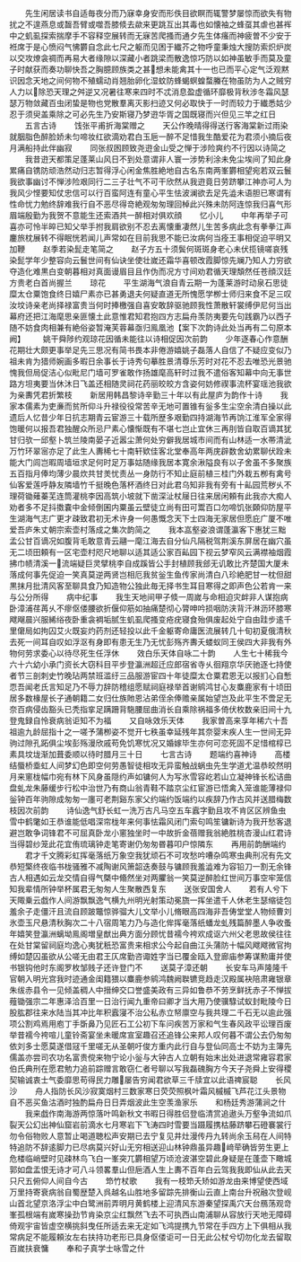<!-- { "loadSidebar": true } -->
　　先生闲居读书自适毎夜分而乃寐幸身安而形佚目欲瞑而辄警梦屡惊而欲失有物扰之不遑燕息或齧吾臂或噬吾膝倐去歘来更跳互出其毒也如懐袖之蜂虿其虐也甚裈中之虮虱探索揣摩手不容释空展转而无寐苦爬搔而通夕先生体瘙而神疲曽不少安于袵席于是心愤闷气怫欝自念此七尺之躯而见困于纎芥之物呼童秉烛大搜防索炽炉炭以交攻燎衾禂而再易大者缘隙以深藏小者跳梁而散逸惊巧防以如神虽敏手而莫及童子时献获而奏功聊快吾之胸臆顾族类之甚想未能禽其十一也已而平心定气泛观黙识因念天地之间何物不殖蠕动肖翘胎卵化湿蚊防蜂蝎螟蝗蝥螣在物虽防为人之贼穷人力以除恐天理之舛逆又况暑往寒来四时不忒消息盈虚循环靡极背秋涉冬霜风瑟瑟万物敛藏百虫闭蛰是物也党散羣离灭影扫迹又何必取快于一时而较力于纎悉姑少忍于须臾盖乘除之可必先生乃安斯寝乃梦逰华胥之国既寝而兴但见三竿之红日
　　五言古诗
　　饯张平甫折海棠赠之
　　天公作晚晴得得送行客海棠新过雨染就胭脂色醉脸娇未匀啼妆红欲滴劝君白玉巵一醉不足惜我生酷爱花为君须小摘后夜月满船持此伴幽寂
　　同张叔囦顾致尧逰金山受之惮于涉险爽约不行因以诗简之
　　我昔逰天都策足蓬莱山风日不到处意谓非人寰一涉势利涂未免尘埃间了知此身累痛自镌防顽浩然动归志暂得浮心闲金焦胜絶地自古名东南两峯欝相望宛若双云鬟我欲事幽讨不惮涉险艰同行二三子壮气不可干欣然从我逰竟日劳跻攀江神亦可人为我风少悭要知仗忠信可以行百蛮阿连有童心平生怯波澜欲去足先澁未语胆已寒谓有性命忧力勉终辞难我行自不恶尽得竒絶观匆匆理回棹此兴殊未防阿连惊我归喜气形眉端殷勤为我贺不意能生还索酒共一醉相对俱欢顔
　　忆小儿
　　中年再举子可喜亦可怜半晬已知父举手拊我肩欲别不忍去离懐重凄然儿生苦多病此念有拳拳江声鏖旅枕展转不得眠恍若闻儿声常如在目前我思不能已汝病何当痊王事相促迫平明又加鞭
　　赵季若染髭走笔简之
　　赵子方五十须鬓何斑斑身老心未伏揽镜嗟哀残染髭学年少整容向云鬟世间有仙诀坐使壮嵗还霜华喜顿改霞脚惊先斓乃知人力穷欲夺造化难黒白变朝暮相对真面谩眉目且作伪而况方寸间劝君循天理頽然任苍顔汉廷方贵老白首尚握兰
　　琼花
　　平生湖海气浪自青云期一为蓬莱游时动泉石思徒糜太仓粟饱食终日嬉尸素亦已甚勇退夫何疑直道无所愧愿学栁士师归来食不足三叹汝坟诗亲老尚择禄富贵当何时捧檄强自喜安敢辞驱驰顾我性萧散轩裳缚伊尼何当出幕府还把江海麾思亲匪懐土此意惟君知君抱四方志扁舟羡防夷要先句践霸乃以西子随不妨食肉相兼有絶俗姿暂淹芙蓉幕亟归鳯凰池【案下次韵诗此处当再有二句原本阙】
　　姚干舜陟约观琼花因循未能往以诗相促因次前韵
　　少年逐春心作意酬花期壮大颇更事举足先三思况有简书畏本非倦游嬉姚子磊落人自信了不疑应变似乃祖未肯为猎师婉画多暇日余事长于诗秀句摹胜景清尊乐芳时对花不忍去唯恐光景驰愧我但局促洁心似毗尼门墙可罗雀敢作扬雄麾高轩时过我不遣俗客知幕中向无事世路方坦夷要当休沐日飞盖还相随灵祠花药丽皎皎方含姿何妨修禊事流杯宴瑶池我欲为亲夀凭君折繁枝
　　新居用韩昌黎诗辛勤三十年以有此屋庐为韵作十诗
　　我家本儒素为吏亷而贫所仰斗升禄役役常苦辛无地可置锥有釡多生尘空余清白操以此遗后人忆昔少年日抗志期青云宦游三十载所歴多艰勤四持湖海节再饷江淮军全家得饱暖何以报吾君独醒众所忌尸素心懐惭既有不堪七岂止宜休三再刖皆自取百谪其犹甘归欤一邱壑卜筑兰陵南晏子近嚣尘萧何处穷僻我居城市间而有山林适一水帯清泚万竹环翠宻亦足了此生人夀稀七十南轩欵佳客北堂奉高年两庑辟数舍幼累聊伏跧未能大门闾岂暇周墙垣求足何时足万事姑随缘我居本寛余湫隘良有以子舍虽不多聚族五百指月俸均薄少晨炊共甘羙忧责丛一身防行不知止庭前植三桂门外栽五栁有禽号仙客爱莲呼静友隣墙竹千挺晚色落杯酒终日对此君乌知非我有旁有十畆园荒秽乆不理荷锄薙蓁芜连筒灌桃李因高筑小坡就下凿深沚杖屦日往来居闲頼有此我亦大痴人劝者多不足抖擞嚢中金倾倒囷内粟虽云壁徒立尚有田可鬻百口勿啼饥张頥仰防屋平生湖海气志广更才疎致君初无术许身一何愚慨念天下士四海无家居但愿庇广厦不唯爱吾庐朱丈朝宗索壶村落成之集次韵简之
　　我本嵓壑姿浪谓蓬瀛客下惠犹三黜孟公甘百谪况如腹背毛敢意青云翮一麾江海去自分仙凡隔税驾荆溪东屏居在幽穴虽无二顷田頼有一区宅壶村咫尺地聊以适其适公家百畆园下视云梦窄风云满襟袖烟霞拂巾帻清溪一流端疑巨灵擘桃李自成蹊皆公手封植顾我郐无讥敢比齐楚国大厦未落成何事先促迫一笑真莫逆两贤岂相厄我贫釡生鱼传家尚清白八珍絶肥甘一枕但甜黒抹月批清风客至聊具食乃知造物公独此毎无择书生耳目寒得之即声色公若肯一来与公分所得
　　病中纪事
　　我生天地间甲子倐一周嵗与命相迫灾衅非人谋抱病卧漳浦荏苒乆不瘳伛偻腰欲折偃仰筋如抽痛楚彻心膂呻吟损咽防浃背汗淋沥环膝寒飕飗晨兴服絺绤夜卧重衾裯垢腻生虮虱爬搔变疮疣寝食殆俱废起处宁自由跬步逺千里僒局如拘囚艾火既妄灼药剂还轻投以此千金躯寄命庸医流展转几十旬初夏俄清秋去死一间耳自叹如浮沤有身即有患无生乃无忧彭殇齐夀夭蝼蚁同王侯四大非我有外物何劳求委心以待尽死生任浮休
　　效白乐天体自咏二十韵
　　人生七十稀我今六十六幼小承门资长大窃科目平步登瀛洲超迁应郎宿省寺乆徊翔京华厌驰逐七持使者节三剖刺史竹晚玷两禁班滥纡三品服游宦四十年徒糜太仓粟君恩无以报扪心自慙恧吾闻老氏言知足乃不辱力辞防稽组愿赋祠庭禄举首谢鹓鸿甘心友麋鹿家有十顷田居多数椽屋长子通朝籍二女归仕族貤恩沾弟侄余俸赡亲属始望岂及此平生不啻足无奈百病侵齿豁头已秃指挛足蹒跚背駞腰屈曲消长自乘除祸福多倚伏枚数亲旧间十九登鬼録自怜衰病翁讵知不为福
　　又自咏效乐天体
　　我家曽高来享年稀六十吾祖逾九龄屈指十之一嗟予蒲栁姿不觉开七秩虽幸延残年其奈婴末疾人生一世间无异驹过隙孔跖俱尘埃彭殇漫欣戚苟免饥寒忧况又婚嫁毕生亦何可恋死固不足惜棺椁已素具坟垅渐加葺委顺以待时腊月三十日
　　七言古诗
　　题端约喜神诗
　　高楼结蜃桥埀虹人间梦幻色即空何劳愚智徒相攻无异蛮触战蜗虫先生学道尤温恭皎然明月来窻栊幅巾宛有林下风身虽隠约声如镛何人为写氷雪容屹若山立凝神锋长松诘曲盘虬龙朱藤缓步行松中治世乃有商山翁青鞋不踏京尘红宦游已悟禽入笼谁能薄禄仰釡钟百年驹隙成匆匆一廛可老荆谿东家父约端约饭端约以疾辞乃作古风并送腊梅数枝因次前韵
　　诗仙逸气舒长虹一洗万古凡马空五车蠧字勤且攻不肯区区辨鱼虫雪中鹤氅如王恭谁能低唱深帘栊年来何事怯霜风闭门索句鸣笙镛新诗为我开愁客退避岂敢争词锋君不可屈真卧龙小窻独坐时一中故折金蓓赠我翁絶胜桃杏漫山红君诗当得碧纱笼此花宜侑琉璃钟走笔寄谢仍匆匆昬暮叩户惊隣东
　　再用前韵酬端约
　　君才千文腾彩虹挥毫落纸万象空我犹顽石不可攻愁吟嘈杂鸣寒虫典刑况有先文恭短檠终夜临书栊骚雅不减陶谢风箫韶迭奏鼓与镛顾我羞澁难为容铅刀一割无余锋古人相遇如云龙交情自得气槩中翛然坐对两臞翁一笑莫逆醉脸红世间万事空牢笼信知我辈情所钟举杯属君无匆匆人生聚散西复东
　　送张安国舍人
　　若有人兮下天陬乗云戯作人间游飘飘逸气横九州明光射策动冕旒一挥坐遣千人休老生瑟缩徒包羞余子走僵汗且流自顾跛鼈惊骅骝大儿文举小儿脩眼高四海非吾俦堂堂人物倾曹刘氷壶玉尺悬清秋胸次二十八宿周笔力乃与造化侔挥毫落纸蟠龙虬残篇醉墨人争收蚤年嬉笑登瀛洲螭坳鳯阁増皇猷出典方面分顾忧昔襦今袴欢成讴六州父老思故侯往往在处甘棠留祠庭均逸心夷犹秖恐富贵来相求公今起自曲江头蒲防十幅风飕飕微官拘缚如楚囚虽欲从公嗟无由君王仄席勤咨诹姓字当已覆金瓯入登廊庙参筹谋勲庸并使书银钩他时东阁罗枚邹贱子还许登门不
　　送莫子漳还朝
　　长安车马声隆隆千官朝入明光宫我时迹通金闺籍猥以麋鹿参鹓鸿魏阙聫镳竞趋走汉殿属袂陪肃雍银章朱绂赤县令一见倾盖稠人中搢绅交口誉盛美政有三异如鲁恭不劳烹鲜抚赤子不惮拔薤锄强宗二年惠泽洽百里一日治行闻九重帝曰卿才当大用乃使骥騄试蚁封毗陵今日股肱郡往来水陆当其冲比年积蠧寖不治公私赤立帑廪空与我共理二千石无以逾此强项公割鸡焉用庖丁手斲鼻乃见匠石工公初下车问疾苦万家和气生春风政平讼理百废举昔襦今袴喧儿童铃斋宴坐未暖席宣室趣召还追锋公来邦人叹何暮不谓公去仍匆匆依刘多士愿莫遂借冦千里嗟无从圣朝吁俊方重内此行自与登仙同高士不妨为主簿先儒盖亦尝司农功名富贵傥来物宁论小釡与大钟古人立朝有始末出处进退常雍容君家伯氏典刑在愿君勉力追前踪赠言敢窃仁者号聊以写我磊磈胸方今天子尧舜上安得稷契输诚衷士气委靡思苟得民力雕屡告穷闻君欲草三千牍宜以此语禆宸聪
　　长风沙
　　舟人指防长风沙寂寞烟村三数家寒日荧荧照枫叶霜风槭槭飞芦花江头景物自不恶买鱼沽酒时独酌扁舟日日弄烟波此生空羡渔家乐
　　和杨廷秀游蒲涧之什
　　我来戯作南海游两惊落叶鸣新秋文书暇日得胜侣登临清赏追遨头万壑争流如爪裂天公幻出神仙窟岩前滴水七月寒岩下飞涛四时雪要当蹑履携枯藤跻攀石磴褰裳行勿令俗物败人意暂止喝道聴松声安期已去宁复见井灶漫传丹九转尚余玉舄在人间特特追防不辞逺脚力已尽病莫兴好山无穷相送迎山林钟鼎虽异趣﨑荦确皆劳生更上危楼临峭壁时见疎林鸟飞白一峯突兀欝相望万顷沧波湛空碧此身疑是在蓬壶下瞰城郭如盘盂恨无诗才可八斗领畧羣山但巵酒人生上夀不百年白云驾我我即仙从此去天只尺五俯仰人间自今古
　　笻竹杖歌
　　我有一枝笻夭矫如游龙由来博望使西域万里持寄衰病翁自蜀歴楚入呉越名山胜地多留踪先排衡山云直上南台升祝融次登岘山首北望京洛浮尘中白鹭洲前弄明月黄鹤楼上迎清风东游秦望探禹穴天台鴈荡观竒峯孤根端有嵗寒操劲节肯染京尘红飘然飞去不可执西山南浦聊从容放行天地无障碍倚观宇宙皆虚空横挑斜曳任所适去来无定如飞鸿提携九节常在手四方上下俱相从我常病足不能履頼汝左右扶持功老形已具身伛偻讵可一日无此公杖兮切勿化龙去留取百嵗扶衰慵
　　奉和子真学士咏雪之什
